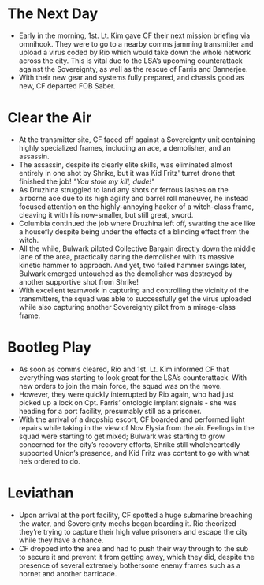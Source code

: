 # The Next Day
- Early in the morning, 1st. Lt. Kim gave CF their next mission briefing via omnihook. They were to go to a nearby comms jamming transmitter and upload a virus coded by Rio which would take down the whole network across the city. This is vital due to the LSA’s upcoming counterattack against the Sovereignty, as well as the rescue of Farris and Bannerjee.
- With their new gear and systems fully prepared, and chassis good as new, CF departed FOB Saber.

# Clear the Air
- At the transmitter site, CF faced off against a Sovereignty unit containing highly specialized frames, including an ace, a demolisher, and an assassin.
- The assassin, despite its clearly elite skills, was eliminated almost entirely in one shot by Shrike, but it was Kid Fritz' turret drone that finished the job! *"You stole my kill, dude!"*
- As Druzhina struggled to land any shots or ferrous lashes on the airborne ace due to its high agility and barrel roll maneuver, he instead focused attention on the highly-annoying hacker of a witch-class frame, cleaving it with his now-smaller, but still great, sword.
- Columbia continued the job where Druzhina left off, swatting the ace like a housefly despite being under the effects of a blinding effect from the witch.
- All the while, Bulwark piloted Collective Bargain directly down the middle lane of the area, practically daring the demolisher with its massive kinetic hammer to approach. And yet, two failed hammer swings later, Bulwark emerged untouched as the demolisher was destroyed by another supportive shot from Shrike!
- With excellent teamwork in capturing and controlling the vicinity of the transmitters, the squad was able to successfully get the virus uploaded while also capturing another Sovereignty pilot from a mirage-class frame.

# Bootleg Play
- As soon as comms cleared, Rio and 1st. Lt. Kim informed CF that everything was starting to look great for the LSA’s counterattack. With new orders to join the main force, the squad was on the move.
- However, they were quickly interrupted by Rio again, who had just picked up a lock on Cpt. Farris’ ontologic implant signals - she was heading for a port facility, presumably still as a prisoner.
- With the arrival of a dropship escort, CF boarded and performed light repairs while taking in the view of Nov Elysia from the air. Feelings in the squad were starting to get mixed; Bulwark was starting to grow concerned for the city’s recovery efforts, Shrike still wholeheartedly supported Union’s presence, and Kid Fritz was content to go with what he’s ordered to do.

# Leviathan
- Upon arrival at the port facility, CF spotted a huge submarine breaching the water, and Sovereignty mechs began boarding it. Rio theorized they’re trying to capture their high value prisoners and escape the city while they have a chance.
- CF dropped into the area and had to push their way through to the sub to secure it and prevent it from getting away, which they did, despite the presence of several extremely bothersome enemy frames such as a hornet and another barricade.